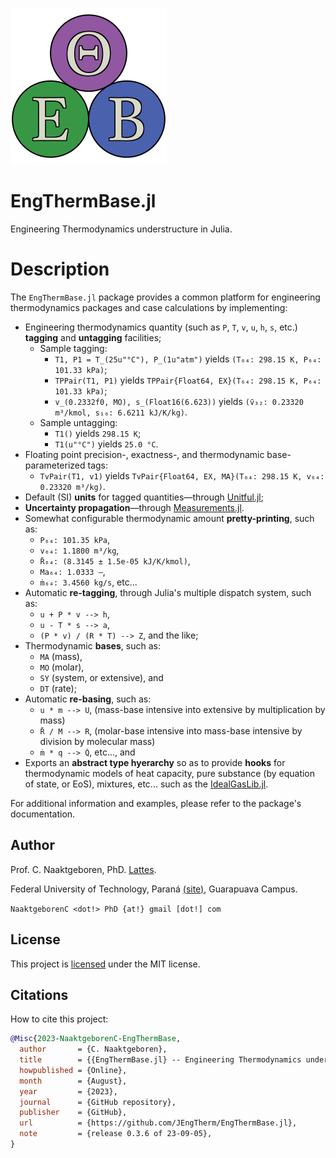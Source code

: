 ![EngThermBase](https://github.com/JEngTherm/EngThermBase.jl/blob/master/docs/src/assets/logo-036.png?raw=true)

# EngThermBase.jl

Engineering Thermodynamics understructure in Julia.


# Description

The `EngThermBase.jl` package provides a common platform for engineering thermodynamics packages
and case calculations by implementing:

- Engineering thermodynamics quantity (such as `P`, `T`, `v`, `u`, `h`, `s`, etc.) **tagging**
  and **untagging** facilities;
    - Sample tagging:
        - `T1, P1 = T_(25u"°C"), P_(1u"atm")` yields `(T₆₄: 298.15 K, P₆₄: 101.33 kPa)`;
        - `TPPair(T1, P1)` yields `TPPair{Float64, EX}(T₆₄: 298.15 K, P₆₄: 101.33 kPa)`;
        - `v_(0.2332f0, MO), s_(Float16(6.623))` yields `(v̄₃₂: 0.23320 m³/kmol, s₁₆: 6.6211 kJ/K/kg)`.
    - Sample untagging:
        - `T1()` yields `298.15 K`;
        - `T1(u"°C")` yields `25.0 °C`.
- Floating point precision-, exactness-, and thermodynamic base- parameterized tags:
    - `TvPair(T1, v1)` yields `TvPair{Float64, EX, MA}(T₆₄: 298.15 K, v₆₄: 0.23320 m³/kg)`.
- Default (SI) **units** for tagged quantities—through
  [Unitful.jl](https://github.com/PainterQubits/Unitful.jl);
- **Uncertainty propagation**—through
  [Measurements.jl](https://github.com/JuliaPhysics/Measurements.jl).
- Somewhat configurable thermodynamic amount **pretty-printing**, such as:
    - `P₆₄: 101.35 kPa`,
    - `v₆₄: 1.1800 m³/kg`,
    - `R̄₆₄: (8.3145 ± 1.5e-05 kJ/K/kmol)`,
    - `Ma₆₄: 1.0333 –`,
    - `ṁ₆₄: 3.4560 kg/s`, etc...
- Automatic **re-tagging**, through Julia's multiple dispatch system, such as:
    - `u + P * v --> h`,
    - `u - T * s --> a`,
    - `(P * v) / (R * T) --> Z`, and the like;
- Thermodynamic **bases**, such as:
    - `MA` (mass),
    - `MO` (molar),
    - `SY` (system, or extensive), and
    - `DT` (rate);
- Automatic **re-basing**, such as:
    - `u * m --> U`, (mass-base intensive into extensive by multiplication by mass)
    - `R̄ / M --> R`, (molar-base intensive into mass-base intensive by division by molecular
      mass)
    - `ṁ * q --> Q̇`, etc..., and
- Exports an **abstract type hyerarchy** so as to provide **hooks** for thermodynamic models of
  heat capacity, pure substance (by equation of state, or EoS), mixtures, etc... such as the
  [IdealGasLib.jl](https://github.com/JEngTherm/IdealGasLib.jl).

For additional information and examples, please refer to the package's documentation.

## Author

Prof. C. Naaktgeboren, PhD. [Lattes](http://lattes.cnpq.br/8621139258082919).

Federal University of Technology, Paraná
[(site)](http://portal.utfpr.edu.br/english), Guarapuava Campus.

`NaaktgeborenC <dot!> PhD {at!} gmail [dot!] com`

## License

This project is [licensed](https://github.com/JEngTherm/EngThermBase.jl/blob/master/LICENSE)
under the MIT license.

## Citations

How to cite this project:

```bibtex
@Misc{2023-NaaktgeborenC-EngThermBase,
  author       = {C. Naaktgeboren},
  title        = {{EngThermBase.jl} -- Engineering Thermodynamics understructure in Julia},
  howpublished = {Online},
  month        = {August},
  year         = {2023},
  journal      = {GitHub repository},
  publisher    = {GitHub},
  url          = {https://github.com/JEngTherm/EngThermBase.jl},
  note         = {release 0.3.6 of 23-09-05},
}
```


